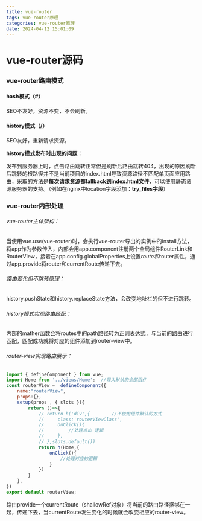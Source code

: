 ```yaml
---
title: vue-router
tags: vue-router原理
categories: vue-router原理
date: 2024-04-12 15:01:09
---
```


# 

# vue-router源码

### vue-router路由模式

#### hash模式（#）

SEO不友好，资源不变，不会刷新。

#### history模式（/）

SEO友好，重新请求资源。

**history模式发布时出现的问题：**

发布到服务器上时，点击路由跳转正常但是刷新后路由跳转404，出现的原因刷新后跳转的根路径并不是当前项目的index.html导致资源路径不匹配单页面应用路由，采取的方法是**每次请求资源都fallback到index.html文件**，可以使用静态资源服务器的支持。（例如在nginx中location字段添加：**try_files字段**）

### vue-router内部处理

###### vue-router主体架构：

当使用vue.use(vue-router)时，会执行vue-router导出的实例中的install方法，将app作为参数传入，内部会用app.component注册两个全局组件RouterLink和RouterView，接着在app.config.globalProperties上设置$route和$router属性，通过app.provide将router和currentRoute传递下去。

###### 路由变化但不跳转原理：

history.pushState和history.replaceState方法，会改变地址栏的但不进行跳转。

###### history模式实现路由匹配：

内部的mather函数会将routes中的path路径转为正则表达式，与当前的路由进行匹配，匹配成功就将对应的组件添加到router-view中。

###### router-view实现路由展示：

```javascript
import { defineComponent } from vue;
import Home from '../views/Home';  //导入默认的全部组件
const routerView =  defineComponent({
    name:"routerView",
    props:{},
    setup(props , { slots }){
        return ()=>{
            // return h('div',{        //不使用组件默认的方式
            //     class:'routerViewClass',
            //     onClick(){
            //         //处理点击 逻辑
            //     },
            // },slots.default())
            return h(Home,{
                onClick(){
                    //处理对应的逻辑
                }
            })
        }
    },
})
export default routerView;
```

路由provide一个currentRoute（shallowRef对象）将当前的路由路径捆绑在一起，传递下去，当currentRoute发生变化的时候就会改变相应的router-view。
